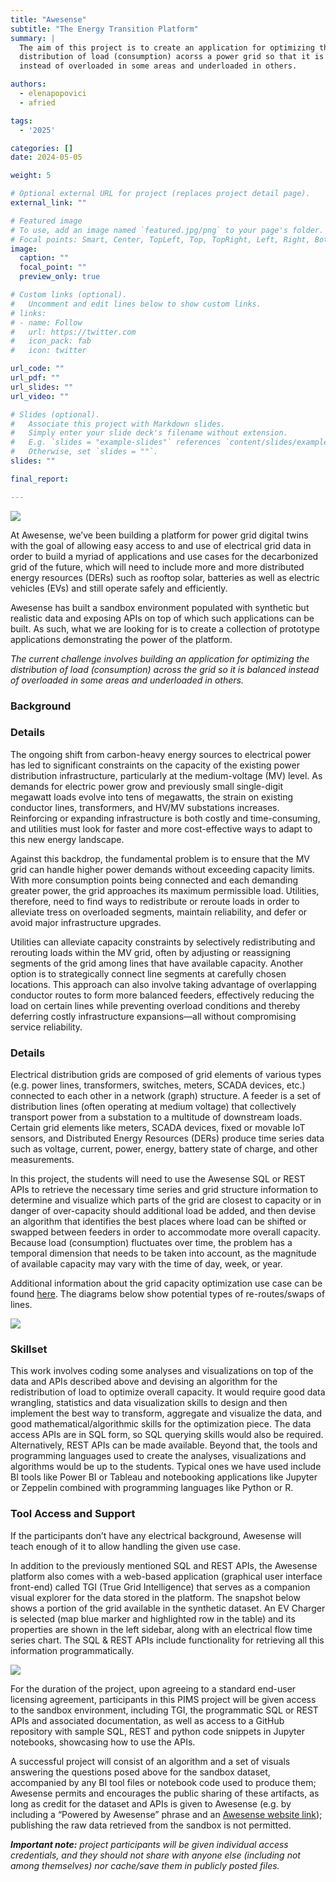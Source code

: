 ```yaml
---
title: "Awesense"
subtitle: "The Energy Transition Platform"
summary: |
  The aim of this project is to create an application for optimizing the
  distribution of load (consumption) acorss a power grid so that it is balanced
  instead of overloaded in some areas and underloaded in others.

authors:
  - elenapopovici
  - afried

tags:
  - '2025'

categories: []
date: 2024-05-05

weight: 5

# Optional external URL for project (replaces project detail page).
external_link: ""

# Featured image
# To use, add an image named `featured.jpg/png` to your page's folder.
# Focal points: Smart, Center, TopLeft, Top, TopRight, Left, Right, BottomLeft, Bottom, BottomRight.
image:
  caption: ""
  focal_point: ""
  preview_only: true

# Custom links (optional).
#   Uncomment and edit lines below to show custom links.
# links:
# - name: Follow
#   url: https://twitter.com
#   icon_pack: fab
#   icon: twitter

url_code: ""
url_pdf: ""
url_slides: ""
url_video: ""

# Slides (optional).
#   Associate this project with Markdown slides.
#   Simply enter your slide deck's filename without extension.
#   E.g. `slides = "example-slides"` references `content/slides/example-slides.md`.
#   Otherwise, set `slides = ""`.
slides: ""

final_report:

---
```

![](AwesenseLogo.png)

At Awesense, we’ve been building a platform for power grid digital twins with
the goal of allowing easy access to and use of electrical grid data in order to
build a myriad of applications and use cases for the decarbonized grid of the
future, which will need to include more and more distributed energy resources
(DERs) such as rooftop solar, batteries as well as electric vehicles (EVs) and
still operate safely and efficiently.


Awesense has built a sandbox environment populated with synthetic but realistic
data and exposing APIs on top of which such applications can be built. As such,
what we are looking for is to create a collection of prototype applications
demonstrating the power of the platform.

_The current challenge involves building an application for optimizing the
distribution of load (consumption) across the grid so it is balanced instead of
overloaded in some areas and underloaded in others._

###  Background



### Details
The ongoing shift from carbon-heavy energy sources to electrical power has led
to significant constraints on the capacity of the existing power distribution
infrastructure, particularly at the medium-voltage (MV) level. As demands for
electric power grow and previously small single-digit megawatt loads evolve into
tens of megawatts, the strain on existing conductor lines, transformers, and
HV/MV substations increases. Reinforcing or expanding infrastructure is both
costly and time-consuming, and utilities must look for faster and more
cost-effective ways to adapt to this new energy landscape.


Against this backdrop, the fundamental problem is to ensure that the MV grid can
handle higher power demands without exceeding capacity limits. With more
consumption points being connected and each demanding greater power, the grid
approaches its maximum permissible load. Utilities, therefore, need to find ways
to redistribute or reroute loads in order to alleviate tress on overloaded
segments, maintain reliability, and defer or avoid major infrastructure
upgrades.

Utilities can alleviate capacity constraints by selectively redistributing and
rerouting loads within the MV grid, often by adjusting or reassigning segments
of the grid among lines that have available capacity. Another option is to
strategically connect line segments at carefully chosen locations. This approach
can also involve taking advantage of overlapping conductor routes to form more
balanced feeders, effectively reducing the load on certain lines while
preventing overload conditions and thereby deferring costly infrastructure
expansions—all without compromising service reliability.

### Details
Electrical distribution grids are composed of grid elements of various types
(e.g. power lines, transformers, switches, meters, SCADA devices, etc.)
connected to each other in a network (graph) structure. A feeder is a set of
distribution lines (often operating at medium voltage) that collectively
transport power from a substation to a multitude of downstream loads. Certain
grid elements like meters, SCADA devices, fixed or movable IoT sensors, and
Distributed Energy Resources (DERs) produce time series data such as voltage,
current, power, energy, battery state of charge, and other measurements.


In this project, the students will need to use the Awesense SQL or REST APIs to
retrieve the necessary time series and grid structure information to determine
and visualize which parts of the grid are closest to capacity or in danger of
over-capacity should additional load be added, and then devise an algorithm that
identifies the best places where load can be shifted or swapped between feeders
in order to accommodate more overall capacity. Because load (consumption)
fluctuates over time, the problem has a temporal dimension that needs to be
taken into account, as the magnitude of available capacity may vary with the
time of day, week, or year.

Additional information about the grid capacity optimization use case can be
found
[here](https://www.awesense.com/ecosystem/mv-grid-optimization-analysis-use-case/).
The diagrams below show potential types of re-routes/swaps of lines.

![](./lineswaps.png)

### Skillset
This work involves coding some analyses and visualizations on top of the data
and APIs described above and devising an algorithm for the redistribution of
load to optimize overall capacity. It would require good data wrangling,
statistics and data visualization skills to design and then implement the best
way to transform, aggregate and visualize the data, and good
mathematical/algorithmic skills for the optimization piece. The data access APIs
are in SQL form, so SQL querying skills would also be required. Alternatively,
REST APIs can be made available. Beyond that, the tools and programming
languages used to create the analyses, visualizations and algorithms would be up
to the students. Typical ones we have used include BI tools like Power BI or
Tableau and notebooking applications like Jupyter or Zeppelin combined with
programming languages like Python or R.

### Tool Access and Support
If the participants don’t have any electrical background, Awesense will teach
enough of it to allow handling the given use case.

In addition to the previously mentioned SQL and REST APIs, the Awesense platform
also comes with a web-based application (graphical user interface front-end)
called TGI (True Grid Intelligence) that serves as a companion visual explorer
for the data stored in the platform. The snapshot below shows a portion of the
grid available in the synthetic dataset.  An EV Charger is selected (map
blue marker and highlighted row in the table) and its properties are shown
in the left sidebar, along with an electrical flow time series chart. The
SQL & REST APIs include functionality for retrieving all this information
programmatically.

![](./table.png)


For the duration of the project, upon agreeing to a standard end-user licensing
agreement, participants in this PIMS project will be given access to the sandbox
environment, including TGI, the programmatic SQL or REST APIs and associated
documentation, as well as access to a GitHub repository with sample SQL, REST
and python code snippets in Jupyter notebooks, showcasing how to use the APIs.

A successful project will consist of an algorithm and a set of visuals answering
the questions posed above for the sandbox dataset, accompanied by any BI tool
files or notebook code used to produce them; Awesense permits and encourages the
public sharing of these artifacts, as long as credit for the dataset and APIs is
given to Awesense (e.g. by including a “Powered by Awesense” phrase and an
[Awesense website link](https://awesense.com)); publishing the raw data
retrieved from the sandbox is not permitted.


_**Important note:** project participants will be given individual access
credentials, and they should not share with anyone else (including not among
themselves) nor cache/save them in publicly posted files._
